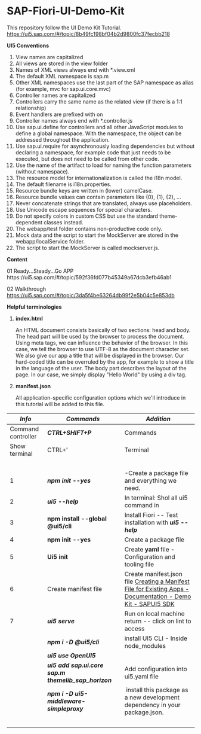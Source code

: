 # SAP-Fiori-UI-Demo-Kit
This repository follow the UI Demo Kit Tutorial.
https://ui5.sap.com/#/topic/8b49fc198bf04b2d9800fc37fecbb218

<strong> UI5 Conventions</strong>
<p><ol>
	<li> View names are capitalized</li>
	<li> All views are stored in the view folder</li>
	<li> Names of XML views always end with *.view.xml</li>
	<li> The default XML namespace is sap.m</li>
	<li> Other XML namespaces use the last part of the SAP namespace as alias (for example, mvc for sap.ui.core.mvc)</li>
	<li> Controller names are capitalized</li>
	<li> Controllers carry the same name as the related view (if there is a 1:1 relationship)</li>
	<li> Event handlers are prefixed with on</li>
	<li> Controller names always end with *.controller.js</li>
	<li> Use sap.ui.define for controllers and all other JavaScript modules to define a global namespace. With the namespace, the object can be addressed throughout the application.</li>
	<li> Use sap.ui.require for asynchronously loading dependencies but without declaring a namespace, for example code that just needs to be executed, but does not need to be called from other code.</li>
	<li>Use the name of the artifact to load for naming the function parameters (without namespace).</li>
	<li>The resource model for internationalization is called the i18n model.</li>
	<li>The default filename is i18n.properties.</li>
	<li>Resource bundle keys are written in (lower) camelCase.</li>
	<li>Resource bundle values can contain parameters like {0}, {1}, {2}, …</li>
	<li>Never concatenate strings that are translated, always use placeholders.</li>
	<li>Use Unicode escape sequences for special characters.</li>
	<li>Do not specify colors in custom CSS but use the standard theme-dependent classes instead.</li>
	<li>The webapp/test folder contains non-productive code only.</li>
	<li>Mock data and the script to start the MockServer are stored in the webapp/localService folder.</li>
	<li>The script to start the MockServer is called mockserver.js.</li>
</ol>
</p>
<strong> Content </strong>
<p>
01 Ready...Steady...Go APP 
https://ui5.sap.com/#/topic/592f36fd077b45349a67dcb3efb46ab1

02 Walkthrough 
https://ui5.sap.com/#/topic/3da5f4be63264db99f2e5b04c5e853db
</p>

</p>
<strong> Helpful terminologies </strong>
	<p><ol>
		<li> <strong> index.html </strong>
			<p>  
			An HTML document consists basically of two sections: head and body. The head part will be used by the browser to process the document.
			Using meta tags, we can influence the behavior of the browser. In this case, we tell the browser to use UTF-8 as the document character set.
			We also give our app a title that will be displayed in the browser. Our hard-coded title can be overruled by the app, for example to show a title in the language of the user. The body part describes the layout of 
			the page. In our case, we simply display "Hello World" by using a div tag.
			</p>
		</li>
		<li> <strong> manifest.json </strong>
			<p>  
			All application-specific configuration options which we'll introduce in this tutorial will be added to this file.
			</p>
		</li>
	</ol></p>
<p>

 **_Info_** | **_Commands_** | **_Addition_** |
| --- | --- | --- |
| Command controller | **_CTRL+SHIFT+P_** | Commands |
| Show terminal | CTRL+' | Terminal |
| &nbsp; | &nbsp; | &nbsp; |
| 1   | **_npm init --yes_** | \-Create a package file and everything we need. |
| 2   | **_ui5 --help_** | In terminal: Shol all ui5 command in |
| 3   | **npm install --global @ui5/cli** | Install Fiori -- Test installation with **_ui5 --help_** |
| 4   | **npm init --yes** | Create a package file |
| 5   | **Ui5 init** | Create **yaml** file - Configuration and tooling file |
| 6   | Create manifest file | Create manifest.json file [Creating a Manifest File for Existing Apps - Documentation - Demo Kit - SAPUI5 SDK](https://ui5.sap.com/#/topic/3a9babace121497abea8f0ea66e156d9?q=create%20a%20description%20file%20for%20existing%20apps) |
| 7   | **_ui5 serve_** | Run on local machine return -- click on lint to access |
| &nbsp; | **_npm i -D @ui5/cli_** | install UI5 CLI - Inside node_modules |
| &nbsp; | **_ui5 use OpenUI5_** | &nbsp; |
| &nbsp; | **_ui5 add sap.ui.core sap.m themelib_sap_horizon_** | Add configuration into ui5.yaml file |
| &nbsp; | **_npm i -D ui5-middleware-simpleproxy_** | &nbsp;install this package as a new development dependency in your package.json. |
| &nbsp; | &nbsp; | &nbsp; |
